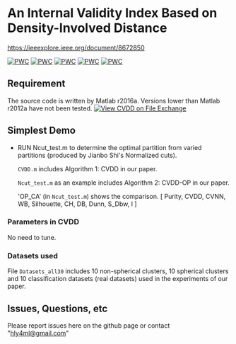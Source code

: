 # An Internal Validity Index Based on Density-Involved Distance
https://ieeexplore.ieee.org/document/8672850

[![PWC](https://img.shields.io/endpoint.svg?url=https://paperswithcode.com/badge/an-internal-validity-index-based-on-density/clustering-algorithms-evaluation-on-pathbased)](https://paperswithcode.com/sota/clustering-algorithms-evaluation-on-pathbased?p=an-internal-validity-index-based-on-density)
[![PWC](https://img.shields.io/endpoint.svg?url=https://paperswithcode.com/badge/an-internal-validity-index-based-on-density/clustering-algorithms-evaluation-on-iris)](https://paperswithcode.com/sota/clustering-algorithms-evaluation-on-iris?p=an-internal-validity-index-based-on-density)
[![PWC](https://img.shields.io/endpoint.svg?url=https://paperswithcode.com/badge/an-internal-validity-index-based-on-density/clustering-algorithms-evaluation-on)](https://paperswithcode.com/sota/clustering-algorithms-evaluation-on?p=an-internal-validity-index-based-on-density)
[![PWC](https://img.shields.io/endpoint.svg?url=https://paperswithcode.com/badge/an-internal-validity-index-based-on-density/clustering-algorithms-evaluation-on-seeds)](https://paperswithcode.com/sota/clustering-algorithms-evaluation-on-seeds?p=an-internal-validity-index-based-on-density)
[![PWC](https://img.shields.io/endpoint.svg?url=https://paperswithcode.com/badge/an-internal-validity-index-based-on-density/clustering-algorithms-evaluation-on-97)](https://paperswithcode.com/sota/clustering-algorithms-evaluation-on-97?p=an-internal-validity-index-based-on-density)

## Requirement

The source code is written by Matlab r2016a. Versions lower than Matlab r2012a have not been tested. 
[![View CVDD on File Exchange](https://www.mathworks.com/matlabcentral/images/matlab-file-exchange.svg)](https://ww2.mathworks.cn/matlabcentral/fileexchange/100948-cvdd)

## Simplest Demo

- RUN Ncut_test.m to determine the optimal partition from varied partitions (produced by Jianbo Shi's Normalized cuts). 

  `CVDD.m` includes Algorithm 1: CVDD in our paper.
  
  `Ncut_test.m` as an example includes Algorithm 2: CVDD-OP in our paper.

  'OP_CA' (in `Ncut_test.m`) shows the comparison. [ Purity, CVDD, CVNN, WB, Silhouette, CH, DB, Dunn, S_Dbw, I ]

### Parameters in CVDD

No need to tune.

### Datasets used

File `Datasets_all30` includes 10 non-spherical clusters, 10 spherical clusters and 10 classification datasets (real datasets) used in the experiments of our paper.


## Issues, Questions, etc

Please report issues here on the github page or contact "hly4ml@gmail.com"
